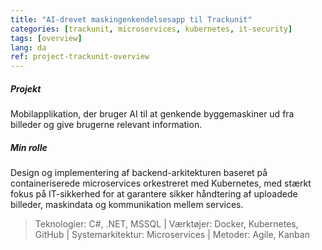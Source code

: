 ```yaml
---
title: "AI-drevet maskingenkendelsesapp til Trackunit"
categories: [trackunit, microservices, kubernetes, it-security]
tags: [overview]
lang: da
ref: project-trackunit-overview
---
```

##### Projekt
Mobilapplikation, der bruger AI til at genkende byggemaskiner ud fra billeder og give brugerne relevant information.

##### Min rolle
Design og implementering af backend-arkitekturen baseret på containeriserede microservices orkestreret med Kubernetes, med stærkt fokus på IT-sikkerhed for at garantere sikker håndtering af uploadede billeder, maskindata og kommunikation mellem services.

> Teknologier: C#, .NET, MSSQL | Værktøjer: Docker, Kubernetes, GitHub | Systemarkitektur: Microservices | Metoder: Agile, Kanban
